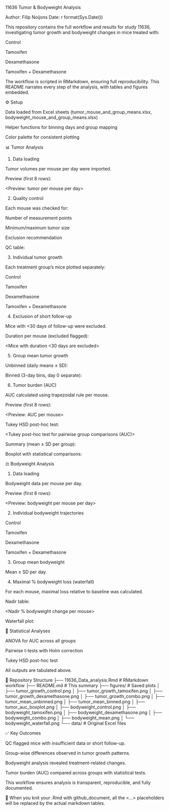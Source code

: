 11636 Tumor & Bodyweight Analysis

Author: Filip Noijons
Date: r format(Sys.Date())

This repository contains the full workflow and results for study 11636, investigating tumor growth and bodyweight changes in mice treated with:

Control

Tamoxifen

Dexamethasone

Tamoxifen + Dexamethasone

The workflow is scripted in RMarkdown, ensuring full reproducibility. This README narrates every step of the analysis, with tables and figures embedded.

⚙️ Setup

Data loaded from Excel sheets (tumor_mouse_and_group_means.xlsx, bodyweight_mouse_and_group_means.xlsx)

Helper functions for binning days and group mapping

Color palette for consistent plotting

📊 Tumor Analysis
1. Data loading

Tumor volumes per mouse per day were imported.

Preview (first 8 rows):

<Preview: tumor per mouse per day>

2. Quality control

Each mouse was checked for:

Number of measurement points

Minimum/maximum tumor size

Exclusion recommendation

QC table:

<Simplified tumor QC table per mouse>

3. Individual tumor growth

Each treatment group’s mice plotted separately:

Control


Tamoxifen


Dexamethasone


Tamoxifen + Dexamethasone


4. Exclusion of short follow-up

Mice with <30 days of follow-up were excluded.

Duration per mouse (excluded flagged):

<Mice with duration <30 days are excluded>

5. Group mean tumor growth

Unbinned (daily means ± SD):


Binned (3-day bins, day 0 separate):


6. Tumor burden (AUC)

AUC calculated using trapezoidal rule per mouse.

Preview (first 8 rows):

<Preview: AUC per mouse>


Tukey HSD post-hoc test:

<Tukey post-hoc test for pairwise group comparisons (AUC)>


Summary (mean ± SD per group):

<Summary of AUC per teatment group (mean ± SD, n mice)>


Boxplot with statistical comparisons:


⚖️ Bodyweight Analysis
1. Data loading

Bodyweight data per mouse per day.

Preview (first 8 rows):

<Preview: bodyweight per mouse per day>

2. Individual bodyweight trajectories

Control


Tamoxifen


Dexamethasone


Tamoxifen + Dexamethasone


3. Group mean bodyweight

Mean ± SD per day.

4. Maximal % bodyweight loss (waterfall)

For each mouse, maximal loss relative to baseline was calculated.

Nadir table:

<Nadir % bodyweight change per mouse>


Waterfall plot:


🧪 Statistical Analyses

ANOVA for AUC across all groups

Pairwise t-tests with Holm correction

Tukey HSD post-hoc test

All outputs are tabulated above.

📂 Repository Structure
├── 11636_Data_analysis.Rmd   # RMarkdown workflow
├── README.md                 # This summary
├── figures/                  # Saved plots
│   ├── tumor_growth_control.png
│   ├── tumor_growth_tamoxifen.png
│   ├── tumor_growth_dexamethasone.png
│   ├── tumor_growth_combo.png
│   ├── tumor_mean_unbinned.png
│   ├── tumor_mean_binned.png
│   ├── tumor_auc_boxplot.png
│   ├── bodyweight_control.png
│   ├── bodyweight_tamoxifen.png
│   ├── bodyweight_dexamethasone.png
│   ├── bodyweight_combo.png
│   ├── bodyweight_mean.png
│   └── bodyweight_waterfall.png
└── data/                     # Original Excel files

✅ Key Outcomes

QC flagged mice with insufficient data or short follow-up.

Group-wise differences observed in tumor growth patterns.

Bodyweight analysis revealed treatment-related changes.

Tumor burden (AUC) compared across groups with statistical tests.

This workflow ensures analysis is transparent, reproducible, and fully documented.

📌 When you knit your .Rmd with github_document, all the <...> placeholders will be replaced by the actual markdown tables.
